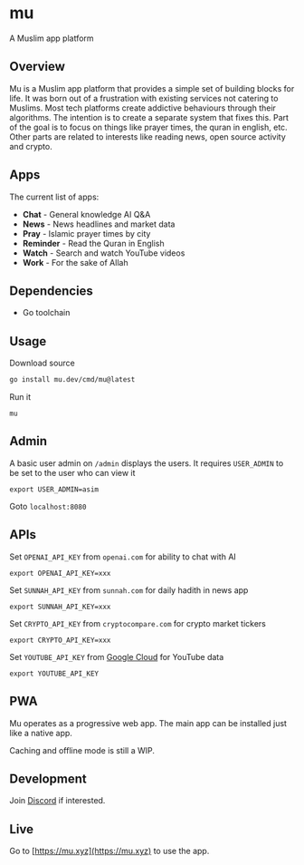 # mu

A Muslim app platform

## Overview

Mu is a Muslim app platform that provides a simple set of building blocks for life. It was born out of a frustration with existing services not catering to Muslims. Most tech platforms create addictive behaviours through their algorithms. The intention is to create a separate system that fixes this. Part of the goal is to focus on things like prayer times, the quran in english, etc. Other parts are related to interests like reading news, open source activity and crypto.

## Apps

The current list of apps:

- **Chat** - General knowledge AI Q&A
- **News** - News headlines and market data
- **Pray** - Islamic prayer times by city 
- **Reminder** - Read the Quran in English
- **Watch** - Search and watch YouTube videos
- **Work** - For the sake of Allah 
  
## Dependencies

- Go toolchain

## Usage

Download source

```bash
go install mu.dev/cmd/mu@latest
```

Run it

```
mu
```

## Admin

A basic user admin on `/admin` displays the users. It requires `USER_ADMIN` to be set to the user who can view it

```
export USER_ADMIN=asim
```

Goto `localhost:8080`
## APIs

Set `OPENAI_API_KEY` from `openai.com` for ability to chat with AI

```
export OPENAI_API_KEY=xxx
```

Set `SUNNAH_API_KEY` from `sunnah.com` for daily hadith in news app

```
export SUNNAH_API_KEY=xxx
```

Set `CRYPTO_API_KEY` from `cryptocompare.com` for crypto market tickers

```
export CRYPTO_API_KEY=xxx
```

Set `YOUTUBE_API_KEY` from [Google Cloud](https://console.cloud.google.com/apis/api/youtube.googleapis.com/credentials) for YouTube data

```
export YOUTUBE_API_KEY
```

## PWA

Mu operates as a progressive web app. The main app can be installed just like a native app. 

Caching and offline mode is still a WIP.

## Development

Join [Discord](https://mu.xyz/discord) if interested.

## Live

Go to [https://mu.xyz](https://mu.xyz) to use the app.
